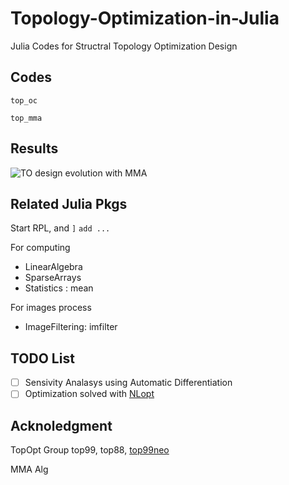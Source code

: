 # Topology-Optimization-in-Julia
Julia Codes for Structral Topology Optimization Design


## Codes
`top_oc`

`top_mma`
## Results
![TO design evolution with MMA](./top_mma/res/des_hist.gif)

## Related Julia Pkgs
Start RPL, and
`]` `add ...`

For computing
- LinearAlgebra
- SparseArrays
- Statistics : mean

For images process
- ImageFiltering: imfilter

## TODO List
- [ ] Sensivity Analasys using Automatic Differentiation
- [ ] Optimization solved with [NLopt](https://github.com/stevengj/nlopt)

## Acknoledgment
TopOpt Group
top99, top88, [top99neo](https://www.topopt.mek.dtu.dk/Apps-and-software/New-99-line-topology-optimization-code-written-in-MATLAB)

MMA Alg
